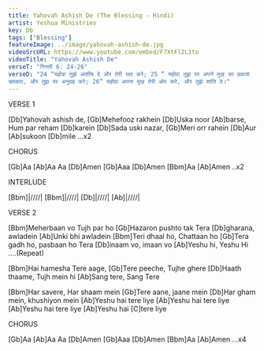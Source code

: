 ```yaml
---
title: Yahovah Ashish De (The Blessing - Hindi)
artist: Yeshua Ministries
key: Db
tags: ["Blessing"]
featureImage: ../image/yahovah-ashish-de.jpg
videoSrcURL: https://www.youtube.com/embed/F7XtFl2L1to
videoTitle: "Yahovah Ashish De"
verseT: "गिनती 6: 24-26"
verseD: "24 “यहोवा तुझे आशीष दे और तेरी रक्षा करे; 25 “ यहोवा तुझ पर अपने मुख का प्रकाश
चमकाए, और तुझ पर अनुग्रह करे; 26“ यहोवा अपना मुख तेरी ओर करे, और तुझे शांति दे।"
---
```


VERSE 1

[Db]Yahovah ashish de, [Gb]Mehefooz rakhein
[Db]Uska noor [Ab]barse, Hum par reham [Db]karein
[Db]Sada uski nazar, [Gb]Meri orr rahein
[Db]Aur [Ab]sukoon [Db]mile ...x2


CHORUS 

[Gb]Aa [Ab]Aa Aa [Db]Amen
[Gb]Aaa [Db]Amen [Bbm]Aa [Ab]Amen  ..x2


INTERLUDE

[Bbm]|////| [Bbm]|////| [Db]|////| [Ab]|////|


VERSE 2

[Bbm]Meherbaan vo Tujh par ho
[Gb]Hazaron pushto tak
Tera [Db]gharana, awladein
[Ab]Unki bhi awladein
[Bbm]Teri dhaal ho, Chattaan ho
[Gb]Tera gadh ho, pasbaan ho
Tera [Db]inaam vo, imaan vo
[Ab]Yeshu hi, Yeshu Hi ....(Repeat)

[Bbm]Hai hamesha Tere aage, 
[Gb]Tere peeche, Tujhe ghere
[Db]Haath thaame, Tujh mein hi
[Ab]Sang tere, Sang Tere

[Bbm]Har savere, Har shaam mein
[Gb]Tere aane, jaane mein
[Db]Har gham mein, khushiyon mein
[Ab]Yeshu hai tere liye
[Ab]Yeshu hai tere liye
[Ab]Yeshu hai tere liye
[Ab]Yeshu hai [C]tere liye


CHORUS 

[Gb]Aa [Ab]Aa Aa [Db]Amen
[Gb]Aaa [Db]Amen [Bbm]Aa [Ab]Amen ...x4




